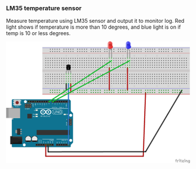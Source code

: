 ### LM35 temperature sensor

Measure temperature using LM35 sensor and output it to monitor log. Red light shows if temperature is more than 10 degrees, and blue light is on if temp is 10 or less degrees.

<div>
    <img  src="temperature-sensor.png"/>
</div>